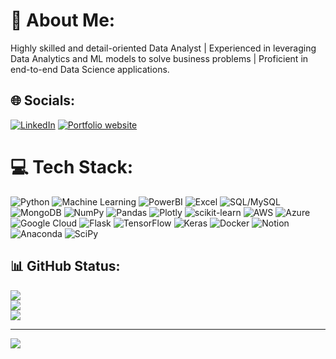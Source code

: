 # 💫 About Me:
Highly skilled and detail-oriented Data Analyst | Experienced in leveraging Data Analytics and ML models to solve business problems | Proficient in end-to-end Data Science applications.


## 🌐 Socials:
[![LinkedIn](https://img.shields.io/badge/LinkedIn-%230077B5.svg?logo=linkedin&logoColor=white)](https://www.linkedin.com/in/vkas-rajpurohit/) 
[![Portfolio website](https://img.shields.io/badge/-%20Portfolio%20website-red?style=flat&logo=dsf&labelColor=a9d6e5&color=ffadad)](https://prod4.codebasics.io/portfolio/Vkas-Rajpurohit)


# 💻 Tech Stack:
![Python](https://img.shields.io/badge/python-3670A0?style=flat&logo=python&logoColor=ffdd54) 
![Machine Learning](https://img.shields.io/badge/Machine%20Learning%20-%20red?color=%23DB5B4B) 
![PowerBI](https://img.shields.io/badge/-PowerBI-blue?logo=powerbi&labelColor=ffffff&color=ffffff)
![Excel](https://img.shields.io/badge/-Excel-g?logo=microsoftexcel&labelColor=2a9134&color=2a9134)
![SQL/MySQL](https://img.shields.io/badge/-SQL%2FMySQL-blue?logo=mysql&labelColor=ffc6ff&color=ffc6ff) 
![MongoDB](https://img.shields.io/badge/MongoDB-%234ea94b.svg?style=flat&logo=mongodb&logoColor=white) 
![NumPy](https://img.shields.io/badge/numpy-%23013243.svg?style=flat&logo=numpy&logoColor=white) 
![Pandas](https://img.shields.io/badge/pandas-%23150458.svg?style=flat&logo=pandas&logoColor=white) 
![Plotly](https://img.shields.io/badge/Plotly-%233F4F75.svg?style=flat&logo=plotly&logoColor=white) 
![scikit-learn](https://img.shields.io/badge/scikit--learn-%23F7931E.svg?style=flat&logo=scikit-learn&logoColor=white) 
![AWS](https://img.shields.io/badge/AWS-%23FF9900.svg?style=flat&logo=amazon-aws&logoColor=white) 
![Azure](https://img.shields.io/badge/azure-%230072C6.svg?style=flat&logo=azure-devops&logoColor=white) 
![Google Cloud](https://img.shields.io/badge/Google%20Cloud-%234285F4.svg?style=flat&logo=google-cloud&logoColor=white) 
![Flask](https://img.shields.io/badge/flask-%23000.svg?style=flat&logo=flask&logoColor=white) 
![TensorFlow](https://img.shields.io/badge/TensorFlow-%23FF6F00.svg?style=flat&logo=TensorFlow&logoColor=white) 
![Keras](https://img.shields.io/badge/Keras-%23D00000.svg?style=flat&logo=Keras&logoColor=white) 
![Docker](https://img.shields.io/badge/docker-%230db7ed.svg?style=flat&logo=docker&logoColor=white) 
![Notion](https://img.shields.io/badge/Notion-%23000000.svg?style=flat&logo=notion&logoColor=white) 
![Anaconda](https://img.shields.io/badge/Anaconda-%2344A833.svg?style=flat&logo=anaconda&logoColor=white) 
![SciPy](https://img.shields.io/badge/SciPy-%230C55A5.svg?style=flat&logo=scipy&logoColor=%white)

📊 GitHub Status:
-
![](https://github-readme-stats.vercel.app/api?username=VkasRajpurohit&theme=omni&hide_border=false&include_all_commits=true&count_private=true)<br/>
![](https://github-readme-streak-stats.herokuapp.com/?user=VkasRajpurohit&theme=omni&hide_border=false)<br/>
![](https://github-readme-stats.vercel.app/api/top-langs/?username=VkasRajpurohit&theme=omni&hide_border=false&include_all_commits=true&count_private=true&layout=compact)


---
[![](https://visitcount.itsvg.in/api?id=VkasRajpurohit&icon=5&color=5)](https://visitcount.itsvg.in)

<!-- Proudly created with GPRM ( https://gprm.itsvg.in ) -->
